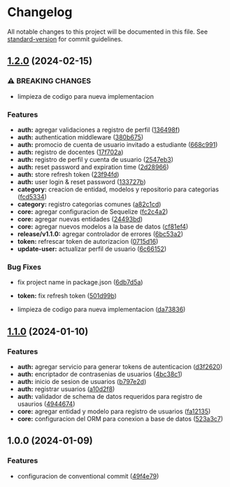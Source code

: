 # Changelog

All notable changes to this project will be documented in this file. See [standard-version](https://github.com/conventional-changelog/standard-version) for commit guidelines.

## [1.2.0](https://github.com/devNica/sistema-gestion-universitario-v3/compare/v1.1.0...v1.2.0) (2024-02-15)


### ⚠ BREAKING CHANGES

* limpieza de codigo para nueva implementacion

### Features

* **auth:** agregar validaciones a registro de perfil ([136498f](https://github.com/devNica/sistema-gestion-universitario-v3/commit/136498fff407d59201123a29762738f82862abb9))
* **auth:** authentication middleware ([380b675](https://github.com/devNica/sistema-gestion-universitario-v3/commit/380b6753574057f752b39f6b56ceb7706afba2d3))
* **auth:** promocio de cuenta de usuario invitado a estudiante ([668c991](https://github.com/devNica/sistema-gestion-universitario-v3/commit/668c991ab43dab5af284812d90942288386214a8))
* **auth:** registro de docentes ([17f702a](https://github.com/devNica/sistema-gestion-universitario-v3/commit/17f702a892f2ad34b408f484db5f9546f0b9e189))
* **auth:** registro de perfil y cuenta de usuario ([2547eb3](https://github.com/devNica/sistema-gestion-universitario-v3/commit/2547eb3a89a5bf9df2e6f4794e02d56d06bd60f9))
* **auth:** reset password and expiration time ([2d28966](https://github.com/devNica/sistema-gestion-universitario-v3/commit/2d2896641c2d4acbeefccf50fe9e7e449046950d))
* **auth:** store refresh token ([23f94fd](https://github.com/devNica/sistema-gestion-universitario-v3/commit/23f94fda592194fb0c028e6269b3951201c14951))
* **auth:** user login & reset password ([133727b](https://github.com/devNica/sistema-gestion-universitario-v3/commit/133727b1e84bfac05df68d5e7cfeec49e5ecf27c))
* **category:** creacion de entidad, modelos y repositorio para categorias ([fcd5334](https://github.com/devNica/sistema-gestion-universitario-v3/commit/fcd5334df7408254c7377d4a2404fe9c34f73e5e))
* **category:** registro categorias comunes ([a82c1cd](https://github.com/devNica/sistema-gestion-universitario-v3/commit/a82c1cd3da22680ab84a1d5066f8edfc8cab03e9))
* **core:** agregar configuracion de Sequelize ([fc2c4a2](https://github.com/devNica/sistema-gestion-universitario-v3/commit/fc2c4a2917e95ffe2313e0a7387522ca38bf742d))
* **core:** agregar nuevas entidades ([24493bd](https://github.com/devNica/sistema-gestion-universitario-v3/commit/24493bd4a2f8849bb968af38cc03d97c306695b7))
* **core:** agregar nuevos modelos a la base de datos ([cf81ef4](https://github.com/devNica/sistema-gestion-universitario-v3/commit/cf81ef440a0987715e0402a1508b907e058f4ef2))
* **release/v1.1.0:** agregar controlador de errores ([6bc53a2](https://github.com/devNica/sistema-gestion-universitario-v3/commit/6bc53a2db5ad07dea87e97d33f4f36fbe60b6513))
* **token:** refrescar token de autorizacion ([0715d16](https://github.com/devNica/sistema-gestion-universitario-v3/commit/0715d16d4ef08f7dd770b915eb5fbae8fe0267d8))
* **update-user:** actualizar perfil de usuario ([6c66152](https://github.com/devNica/sistema-gestion-universitario-v3/commit/6c66152d1a40d846131470406297bd1c3d18efb8))


### Bug Fixes

* fix project name in package.json ([6db7d5a](https://github.com/devNica/sistema-gestion-universitario-v3/commit/6db7d5a26da1a78f5f062714341fae63678067cf))
* **token:** fix refresh token ([501d99b](https://github.com/devNica/sistema-gestion-universitario-v3/commit/501d99bd914da773bae90cb592c901885e8bac9b))


* limpieza de codigo para nueva implementacion ([da73836](https://github.com/devNica/sistema-gestion-universitario-v3/commit/da73836f0415e770d50855042120366f01e32f3d))

## [1.1.0](https://github.com/devNica/healthy_wallet_core/compare/v1.0.0...v1.1.0) (2024-01-10)


### Features

* **auth:** agregar servicio para generar tokens de autenticacion ([d3f2620](https://github.com/devNica/healthy_wallet_core/commit/d3f2620101c325033795b3dd5568a378539a9ba0))
* **auth:** encriptador de contrasenias de usuarios ([4bc38c1](https://github.com/devNica/healthy_wallet_core/commit/4bc38c16ab32fbecacebc51502e107582a682916))
* **auth:** inicio de sesion de usuarios ([b797e2d](https://github.com/devNica/healthy_wallet_core/commit/b797e2de906a1aed741834a905d6fa2ee076b3b7))
* **auth:** registrar usuarios ([a10d2f8](https://github.com/devNica/healthy_wallet_core/commit/a10d2f86caaf07aaf3529fb74642cc6a97822ba3))
* **auth:** validador de schema de datos requeridos para registro de usaurios ([4944674](https://github.com/devNica/healthy_wallet_core/commit/49446748b82ba484c264722de007d93b0f8a9be0))
* **core:** agregar entidad y modelo para registro de usuarios ([fa12135](https://github.com/devNica/healthy_wallet_core/commit/fa12135fffd349c525f277ef19efa1951d13781d))
* **core:** configuracion del ORM para conexion a base de datos ([523a3c7](https://github.com/devNica/healthy_wallet_core/commit/523a3c7c02ac31107cb2096a9a6a0902d0a46885))

## 1.0.0 (2024-01-09)


### Features

* configuracion de conventional commit ([49f4e79](https://github.com/devNica/healthy_wallet_core/commit/49f4e79831f00c1f59a9a07b213dab93ee6e9212))
